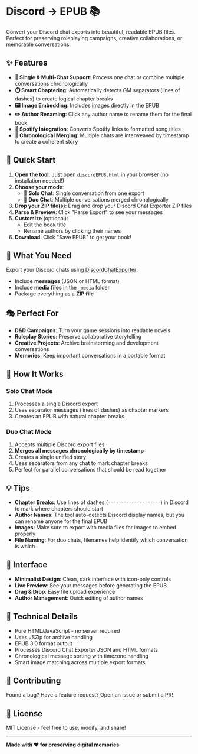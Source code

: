 # Discord → EPUB 📚

Convert your Discord chat exports into beautiful, readable EPUB files. Perfect for preserving roleplaying campaigns, creative collaborations, or memorable conversations.

## ✨ Features

- **📖 Single & Multi-Chat Support**: Process one chat or combine multiple conversations chronologically
- **⏱️ Smart Chaptering**: Automatically detects GM separators (lines of dashes) to create logical chapter breaks
- **🖼️ Image Embedding**: Includes images directly in the EPUB
- **✏️ Author Renaming**: Click any author name to rename them for the final book
- **🎵 Spotify Integration**: Converts Spotify links to formatted song titles
- **📅 Chronological Merging**: Multiple chats are interweaved by timestamp to create a coherent story

## 🚀 Quick Start

1. **Open the tool**: Just open `discordEPUB.html` in your browser (no installation needed!)
2. **Choose your mode**:
   - 👤 **Solo Chat**: Single conversation from one export
   - 👥 **Duo Chat**: Multiple conversations merged chronologically
3. **Drop your ZIP file(s)**: Drag and drop your Discord Chat Exporter ZIP files
4. **Parse & Preview**: Click "Parse Export" to see your messages
5. **Customize** (optional):
   - Edit the book title
   - Rename authors by clicking their names
6. **Download**: Click "Save EPUB" to get your book!

## 📂 What You Need

Export your Discord chats using [DiscordChatExporter](https://github.com/Tyrrrz/DiscordChatExporter):
- Include **messages** (JSON or HTML format)
- Include **media files** in the `_media` folder
- Package everything as a **ZIP file**

## 🎭 Perfect For

- **D&D Campaigns**: Turn your game sessions into readable novels
- **Roleplay Stories**: Preserve collaborative storytelling
- **Creative Projects**: Archive brainstorming and development conversations
- **Memories**: Keep important conversations in a portable format

## 🔧 How It Works

### Solo Chat Mode
1. Processes a single Discord export
2. Uses separator messages (lines of dashes) as chapter markers
3. Creates an EPUB with natural chapter breaks

### Duo Chat Mode
1. Accepts multiple Discord export files
2. **Merges all messages chronologically by timestamp**
3. Creates a single unified story
4. Uses separators from any chat to mark chapter breaks
5. Perfect for parallel conversations that should be read together

## 💡 Tips

- **Chapter Breaks**: Use lines of dashes (`--------------------`) in Discord to mark where chapters should start
- **Author Names**: The tool auto-detects Discord display names, but you can rename anyone for the final EPUB
- **Images**: Make sure to export with media files for images to embed properly
- **File Naming**: For duo chats, filenames help identify which conversation is which

## 🎨 Interface

- **Minimalist Design**: Clean, dark interface with icon-only controls
- **Live Preview**: See your messages before generating the EPUB
- **Drag & Drop**: Easy file upload experience
- **Author Management**: Quick editing of author names

## 📝 Technical Details

- Pure HTML/JavaScript - no server required
- Uses JSZip for archive handling
- EPUB 3.0 format output
- Processes Discord Chat Exporter JSON and HTML formats
- Chronological message sorting with timezone handling
- Smart image matching across multiple export formats

## 🤝 Contributing

Found a bug? Have a feature request? Open an issue or submit a PR!

## 📜 License

MIT License - feel free to use, modify, and share!

---

**Made with ❤️ for preserving digital memories**
